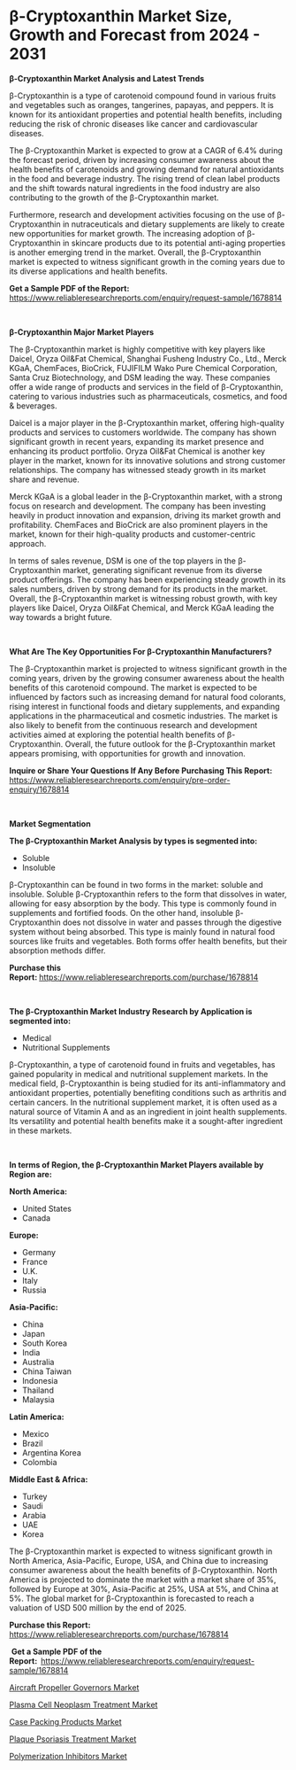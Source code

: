 <p><h1>β-Cryptoxanthin Market Size, Growth and Forecast from 2024 - 2031</h1></p><p><strong>β-Cryptoxanthin Market Analysis and Latest Trends</strong></p>
<p><p>β-Cryptoxanthin is a type of carotenoid compound found in various fruits and vegetables such as oranges, tangerines, papayas, and peppers. It is known for its antioxidant properties and potential health benefits, including reducing the risk of chronic diseases like cancer and cardiovascular diseases.</p><p>The β-Cryptoxanthin Market is expected to grow at a CAGR of 6.4% during the forecast period, driven by increasing consumer awareness about the health benefits of carotenoids and growing demand for natural antioxidants in the food and beverage industry. The rising trend of clean label products and the shift towards natural ingredients in the food industry are also contributing to the growth of the β-Cryptoxanthin market.</p><p>Furthermore, research and development activities focusing on the use of β-Cryptoxanthin in nutraceuticals and dietary supplements are likely to create new opportunities for market growth. The increasing adoption of β-Cryptoxanthin in skincare products due to its potential anti-aging properties is another emerging trend in the market. Overall, the β-Cryptoxanthin market is expected to witness significant growth in the coming years due to its diverse applications and health benefits.</p></p>
<p><strong>Get a Sample PDF of the Report:&nbsp;</strong> <a href="https://www.reliableresearchreports.com/enquiry/request-sample/1678814">https://www.reliableresearchreports.com/enquiry/request-sample/1678814</a></p>
<p>&nbsp;</p>
<p><strong>β-Cryptoxanthin Major Market Players</strong></p>
<p><p>The β-Cryptoxanthin market is highly competitive with key players like Daicel, Oryza Oil&Fat Chemical, Shanghai Fusheng Industry Co., Ltd., Merck KGaA, ChemFaces, BioCrick, FUJIFILM Wako Pure Chemical Corporation, Santa Cruz Biotechnology, and DSM leading the way. These companies offer a wide range of products and services in the field of β-Cryptoxanthin, catering to various industries such as pharmaceuticals, cosmetics, and food & beverages.</p><p>Daicel is a major player in the β-Cryptoxanthin market, offering high-quality products and services to customers worldwide. The company has shown significant growth in recent years, expanding its market presence and enhancing its product portfolio. Oryza Oil&Fat Chemical is another key player in the market, known for its innovative solutions and strong customer relationships. The company has witnessed steady growth in its market share and revenue.</p><p>Merck KGaA is a global leader in the β-Cryptoxanthin market, with a strong focus on research and development. The company has been investing heavily in product innovation and expansion, driving its market growth and profitability. ChemFaces and BioCrick are also prominent players in the market, known for their high-quality products and customer-centric approach.</p><p>In terms of sales revenue, DSM is one of the top players in the β-Cryptoxanthin market, generating significant revenue from its diverse product offerings. The company has been experiencing steady growth in its sales numbers, driven by strong demand for its products in the market. Overall, the β-Cryptoxanthin market is witnessing robust growth, with key players like Daicel, Oryza Oil&Fat Chemical, and Merck KGaA leading the way towards a bright future.</p></p>
<p>&nbsp;</p>
<p><strong>What Are The Key Opportunities For β-Cryptoxanthin Manufacturers?</strong></p>
<p><p>The β-Cryptoxanthin market is projected to witness significant growth in the coming years, driven by the growing consumer awareness about the health benefits of this carotenoid compound. The market is expected to be influenced by factors such as increasing demand for natural food colorants, rising interest in functional foods and dietary supplements, and expanding applications in the pharmaceutical and cosmetic industries. The market is also likely to benefit from the continuous research and development activities aimed at exploring the potential health benefits of β-Cryptoxanthin. Overall, the future outlook for the β-Cryptoxanthin market appears promising, with opportunities for growth and innovation.</p></p>
<p><strong>Inquire or Share Your Questions If Any Before Purchasing This Report:</strong> <a href="https://www.reliableresearchreports.com/enquiry/pre-order-enquiry/1678814">https://www.reliableresearchreports.com/enquiry/pre-order-enquiry/1678814</a></p>
<p>&nbsp;</p>
<p><strong>Market Segmentation</strong></p>
<p><strong>The β-Cryptoxanthin Market Analysis by types is segmented into:</strong></p>
<p><ul><li>Soluble</li><li>Insoluble</li></ul></p>
<p><p>β-Cryptoxanthin can be found in two forms in the market: soluble and insoluble. Soluble β-Cryptoxanthin refers to the form that dissolves in water, allowing for easy absorption by the body. This type is commonly found in supplements and fortified foods. On the other hand, insoluble β-Cryptoxanthin does not dissolve in water and passes through the digestive system without being absorbed. This type is mainly found in natural food sources like fruits and vegetables. Both forms offer health benefits, but their absorption methods differ.</p></p>
<p><strong>Purchase this Report:&nbsp;</strong><a href="https://www.reliableresearchreports.com/purchase/1678814">https://www.reliableresearchreports.com/purchase/1678814</a></p>
<p>&nbsp;</p>
<p><strong>The β-Cryptoxanthin Market Industry Research by Application is segmented into:</strong></p>
<p><ul><li>Medical</li><li>Nutritional Supplements</li></ul></p>
<p><p>β-Cryptoxanthin, a type of carotenoid found in fruits and vegetables, has gained popularity in medical and nutritional supplement markets. In the medical field, β-Cryptoxanthin is being studied for its anti-inflammatory and antioxidant properties, potentially benefiting conditions such as arthritis and certain cancers. In the nutritional supplement market, it is often used as a natural source of Vitamin A and as an ingredient in joint health supplements. Its versatility and potential health benefits make it a sought-after ingredient in these markets.</p></p>
<p>&nbsp;</p>
<p><strong>In terms of Region, the β-Cryptoxanthin Market Players available by Region are:</strong></p>
<p>
    <p> <strong> North America: </strong>
        <ul>
            <li>United States</li>
            <li>Canada</li>
        </ul>
        </p> 
    <p> <strong> Europe: </strong>
        <ul>
            <li>Germany</li>
            <li>France</li>
            <li>U.K.</li>
            <li>Italy</li>
            <li>Russia</li>
        </ul>
        </p> 
    <p> <strong> Asia-Pacific: </strong>
        <ul>
            <li>China</li>
            <li>Japan</li>
            <li>South Korea</li>
            <li>India</li>
            <li>Australia</li>
            <li>China Taiwan</li>
            <li>Indonesia</li>
            <li>Thailand</li>
            <li>Malaysia</li>
        </ul>
        </p> 
    <p> <strong> Latin America: </strong>
        <ul>
            <li>Mexico</li>
            <li>Brazil</li>
            <li>Argentina Korea</li>
            <li>Colombia</li>
        </ul>
        </p> 
    <p> <strong> Middle East & Africa: </strong>
        <ul>
            <li>Turkey</li>
            <li>Saudi</li>
            <li>Arabia</li>
            <li>UAE</li>
            <li>Korea</li>
        </ul>
    </p>
    </p>
<p><p>The β-Cryptoxanthin market is expected to witness significant growth in North America, Asia-Pacific, Europe, USA, and China due to increasing consumer awareness about the health benefits of β-Cryptoxanthin. North America is projected to dominate the market with a market share of 35%, followed by Europe at 30%, Asia-Pacific at 25%, USA at 5%, and China at 5%. The global market for β-Cryptoxanthin is forecasted to reach a valuation of USD 500 million by the end of 2025.</p></p>
<p><strong>Purchase this Report: </strong><a href="https://www.reliableresearchreports.com/purchase/1678814">https://www.reliableresearchreports.com/purchase/1678814</a></p>
<p>&nbsp;<strong>Get a Sample PDF of the Report:&nbsp;&nbsp;</strong><a href="https://www.reliableresearchreports.com/enquiry/request-sample/1678814">https://www.reliableresearchreports.com/enquiry/request-sample/1678814</a></p>
<p><strong></strong></p>
<p><p><a href="https://issuu.com/reportprime-2/docs/aircraft-propeller-governors-market-size-2030.pptx">Aircraft Propeller Governors Market</a></p><p><a href="https://medium.com/@caylawisoky8698/analyzing-plasma-cell-neoplasm-treatment-market-global-industry-perspective-and-forecast-2024-to-e5f8ebed19cf">Plasma Cell Neoplasm Treatment Market</a></p><p><a href="https://issuu.com/reportprime-2/docs/case-packing-products-market-size-2030.pptx">Case Packing Products Market</a></p><p><a href="https://medium.com/@caylawisoky8698/analyzing-plaque-psoriasis-treatment-market-global-industry-perspective-and-forecast-2024-to-ad9a0562c898">Plaque Psoriasis Treatment Market</a></p><p><a href="https://medium.com/p/8c5cea07ee27/edit">Polymerization Inhibitors Market</a></p></p>